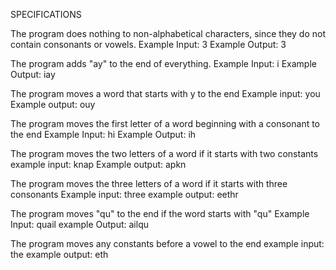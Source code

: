 SPECIFICATIONS

The program does nothing to non-alphabetical characters, since they do not contain consonants or vowels.
Example Input: 3
Example Output: 3

The program adds "ay" to the end of everything.
Example Input: i
Example Output: iay

The program moves a word that starts with y to the end
Example input: you
Example output: ouy

The program moves the first letter of a word beginning with a consonant to the end
Example Input: hi
Example Output: ih

The program moves the two letters of a word if it starts with two constants
example input: knap
Example output: apkn

The program moves the three letters of a word if it starts with three consonants
Example input: three
example output: eethr

The program moves "qu" to the end if the word starts with "qu"
Example Input: quail
example Output: ailqu


The program moves any constants before a vowel to the end
example input: the
example output: eth
